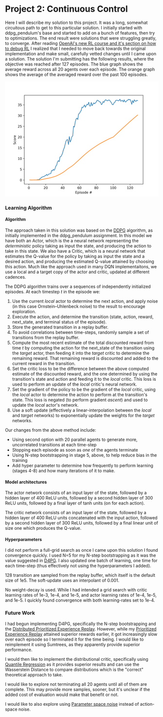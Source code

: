 [//]: # (Image References)

[Rewardplot]: convergence_plot.png "Reward over episodes"


# Project 2: Continuous Control

Here I will describe my solution to this project. It was a long, somewhat circuitous path to get to this particular solution. I initially started with ddpg_pendulum's base and started to add on a bunch of features, then try to optimizations. The end result were solutions that were struggling greatly, to converge. After reading [OpenAI's new RL course and it's section on how to debug RL](https://spinningup.openai.com/en/latest/spinningup/exercises.html#problem-set-2-algorithm-failure-modes) I realized that I needed to move back towards the original implementation and make small, carefully vetted changes until I came upon a solution. The solution I'm submitting has the following results, where the objective was reached after 127 episodes. The blue graph shows the average reward across all 20 agents over each episode. The orange graph shows the average of the averaged reward over the past 100 episodes.

![Reward Plot][Rewardplot]

### Learning Algorithm

#### Algorithm

The approach taken in this solution was based on the [DDPG](https://arxiv.org/pdf/1509.02971.pdf) algorithm, as initially implemented in the ddpg_pendulum assignment. In this model we have both an Actor, which is the a neural network representing the *deterministic* policy taking as input the state, and producing the action to take in this state. We also have a Critic, which is a neural network that estimates the Q-value for the policy by taking as input the state and a desired action, and producing the estimated Q-value attained by choosing this action. Much like the approach used in many DQN implementaitons, we use a local and a target copy of the actor and critic, updated at different cadences.

The DDPG algorithm trains over a sequences of independently initialized episodes. At each timestep *t* in the episode we:

1. Use the current *local* actor to determine the next action, and apply noise (in this case Ornstein–Uhlenbeck noise) to the result to encourage exploration.
2. Execute the action, and determine the transition (state, action, reward, next_state, and terminal status of the episode).
3. Store the generated transition in a replay buffer.
4. To avoid correlations between time-steps, randomly sample a set of transitions from the replay buffer.
5. Compute the most recent estimate of the total discounted reward from time *t* by computing the action for the next_state of the transition using the *target* actor, then feeding it into the *target* critic to determine the remaining reward.  That remaining reward is discounted and added to the current reward in the transition.
6. Set the critic loss to be the difference between the above computed estimate of the discounted reward, and the one determined by using the transition's state and action and feeding it to the *local* critic.  This loss is used to perform an update of the *local* critic's neural network.
7. Set the gradient of the policy to be the gradient of the *local* critic, using the *local* actor to determine the action to perform at the transition's state. This loss is negated (to perform gradient *ascent*) and used to update the *local* actor's network.
8. Use a soft update (effectively a linear-interpolation between the *local* and *target* networks) to exponentially update the weights for the *target* networks.

Our changes from the above method include: 
- Using second option with 20 parallel agents to generate more, uncorrelated transitions at each time-step
- Stopping each episode as soon as *one* of the agents terminate
- Using N-step bootstrapping in stage 5, above, to help reduce bias in the training
- Add hyper parameter to determine how frequently to perform learning (stages 4-8) and how many iterations of it to make.

#### Model architectures

The actor network consists of an input layer of the state, followed by a hidden layer of 400 ReLU units, followed by a second hidden layer of 300 ReLU units, followed by a final layer of tanh units (on for each action).

The critic network consists of an input layer of the state, followed by a hidden layer of 400 ReLU units concatenated with the input action, followed by a second hidden layer of 300 ReLU units, followed by a final linear unit of size one which produces the Q-value.

#### Hyperparameters

I did not perform a full-grid search as once I came upon this solution I found convergence quickly. I used N=5 for my N-step bootstrapping as it was the value suggested in [D4PG](https://openreview.net/pdf?id=SyZipzbCb). I also updated one batch of learning, one time for each time-step (thus effectively not using the hyperparameters I added).

128 transition are sampled from the replay buffer, which itself is the default size of 1e5.  The soft-update uses an interpolant of 0.001.  

No weight-decay is used.  While I had intended a grid search with critic learning rates of 1e-3, 1e-4, and 1e-5, and actor learning rates of 1e-4, 1e-5, and 1e-5. I quickly found convergence with both learning-rates set to 1e-4.

### Future Work

I had begun implementing D4PG, specifically the N-step bootstrapping and the [Distributed Prioritized Experience Replay](https://arxiv.org/pdf/1803.00933.pdf). However, while my [Prioritized Experience Replay](https://arxiv.org/pdf/1511.05952.pdf) attained superior rewards earlier, it got increasingly slow over each episode so I terminated it for the time being. I would like to reimplement it using Sumtrees, as they apparently provide superior performance.

I would then like to implement the distributional critic, specifically using [Quantile Regression](https://arxiv.org/pdf/1710.10044) as it provides superior results and can use the Wasserstein Distance to compare distributions which is the "correct" theoretical approach to take.

I would like to explore not terminating all 20 agents until all of them are complete. This may provide more samples, sooner, but it's unclear if the added cost of evaluation would make that benefit or not.

I would like to also explore using [Parameter space noise](https://arxiv.org/pdf/1706.01905) instead of action-space noise.